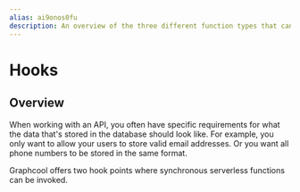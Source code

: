 ```yaml
---
alias: ai9onos0fu 
description: An overview of the three different function types that can be used on the Graphcool platform and how to use them.
---
```


# Hooks

## Overview

When working with an API, you often have specific requirements for what the data that's stored in the database should look like. For example, you only want to allow your users to store valid email addresses. Or you want all phone numbers to be stored in the same format.

Graphcool offers two hook points where synchronous serverless functions can be invoked. 

